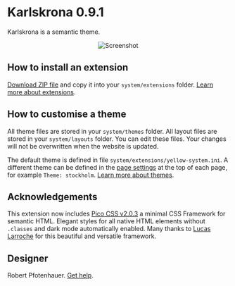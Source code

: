 # Karlskrona 0.9.1

Karlskrona is a semantic theme.

<p align="center"><img src="SCREENSHOT.png" alt="Screenshot"></p>

## How to install an extension

[Download ZIP file](https://github.com/pftnhr/yellow-karlskrona/archive/refs/heads/main.zip) and copy it into your `system/extensions` folder. [Learn more about extensions](https://github.com/annaesvensson/yellow-update).

## How to customise a theme

All theme files are stored in your `system/themes` folder. All layout files are stored in your `system/layouts` folder. You can edit these files. Your changes will not be overwritten when the website is updated.

The default theme is defined in file `system/extensions/yellow-system.ini`. A different theme can be defined in the [page settings](https://github.com/annaesvensson/yellow-core#settings-page) at the top of each page, for example `Theme: stockholm`. [Learn more about themes](https://datenstrom.se/yellow/help/how-to-customise-a-theme).

## Acknowledgements

This extension now includes [Pico CSS v2.0.3](https://github.com/picocss) a minimal CSS Framework for semantic HTML. Elegant styles for all native HTML elements without `.classes` and dark mode automatically enabled. Many thanks to [Lucas Larroche](https://github.com/lucaslarroche) for this beautiful and versatile framework.

## Designer

Robert Pfotenhauer. [Get help](https://datenstrom.se/yellow/help/).
